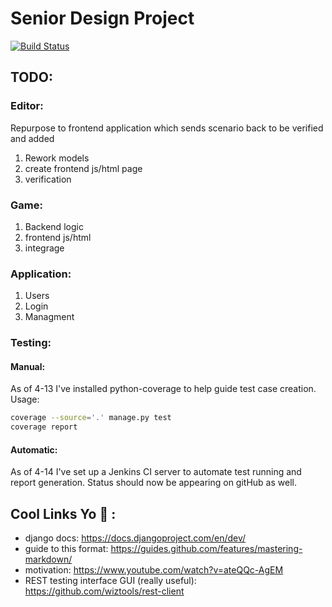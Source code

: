 # Senior Design Project
[![Build Status](http://intellproject.com:8090/buildStatus/icon?job=cs499-intell)](http://intellproject.com:8090/job/cs499-intell)
## TODO:
### Editor:
Repurpose to frontend application which sends scenario back to be verified and added

1. Rework models
2. create frontend js/html page
3. verification

### Game:
1. Backend logic
2. frontend js/html
3. integrage

### Application:
1. Users
2. Login
3. Managment

### Testing:
#### Manual:
As of 4-13 I've installed python-coverage to help guide test case 
creation. Usage:
```bash
coverage --source='.' manage.py test
coverage report
```
#### Automatic:
As of 4-14 I've set up a Jenkins CI server to automate test running 
and report generation. Status should now be appearing on gitHub as well.

## Cool Links Yo :100: :
* django docs: https://docs.djangoproject.com/en/dev/
* guide to this format: https://guides.github.com/features/mastering-markdown/
* motivation: https://www.youtube.com/watch?v=ateQQc-AgEM
* REST testing interface GUI (really useful): https://github.com/wiztools/rest-client
